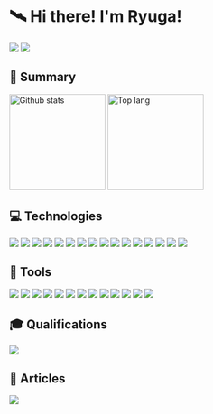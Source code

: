 # 🛰 Hi there! I'm Ryuga!
<p>
  <img src="https://img.shields.io/github/followers/ryuga0719?style=social">
  <a href="https://mobile.twitter.com/toaru_fe_">
    <img src="https://img.shields.io/badge/-Twitter-ccc.svg?logo=Twitter&style=flat">
  </a>
</p>

  
## 🔑 Summary
<p align=left>
  <img alt="Github stats" height="170px" src="https://github-readme-stats.vercel.app/api?username=ryuga0719&count_private=true&show_icons=true&theme=radical" />
  <img alt="Top lang" height="170px" src="https://github-readme-stats.vercel.app/api/top-langs/?username=ryuga0719&langs_count=6&layout=compact&theme=radical" />
</p>

 ## 💻 Technologies
 <p>
  <img src="https://img.shields.io/badge/Javascript-000.svg?logo=javascript&style=flat">
  <img src="https://img.shields.io/badge/TypeScript-000.svg?logo=typescript&style=flat">
  <img src="https://img.shields.io/badge/Python-000?logo=Python&style=flat">
  <img src="https://img.shields.io/badge/HTML5-333.svg?logo=html5&style=flat">
  <img src="https://img.shields.io/badge/CSS3-1572B6.svg?logo=css3&style=flat">
  <img src="https://img.shields.io/badge/Sass-eee.svg?logo=sass&style=flat">
  <img src="https://img.shields.io/badge/EJS-8BA438.svg?logo=ejs&style=flat">
  <img src="https://img.shields.io/badge/PHP-ccc.svg?logo=php&style=flat">
  <img src="https://img.shields.io/badge/Angular-DD0031.svg?logo=Angular&style=flat">
  <img src="https://img.shields.io/badge/Ionic-ccc?logo=ionic&style=flat">
  <img src="https://img.shields.io/badge/Bootstrap-000.svg?logo=bootstrap&style=flat">
  <img src="https://img.shields.io/badge/React-555.svg?logo=react&style=flat">
  <img src="https://img.shields.io/badge/Vite-ccc?logo=vite&style=flat">
  <img src="https://img.shields.io/badge/jQuery-0769AD.svg?logo=jquery&style=flat">
  <img src="https://img.shields.io/badge/MySQL-000.svg?logo=MySQL&style=flat">
  <img src="https://img.shields.io/badge/Netlify-000.svg?logo=netlify&style=flat">
</p>
 
 ## 🔨 Tools
<p>
  <img src="https://img.shields.io/badge/-Photoshop-000.svg?logo=Adobephotoshop&style=flat">
  <img src="https://img.shields.io/badge/-Lightroom-000.svg?logo=Adobelightroom&style=flat">
  <img src="https://img.shields.io/badge/-XD-000.svg?logo=Adobexd&style=flat">
  <img src="https://img.shields.io/badge/-Excel-217346.svg?logo=microsoftexcel&style=flat">
  <img src="https://img.shields.io/badge/-Powerpoint-B7472A.svg?logo=microsoftpowerpoint&style=flat">
  <img src="https://img.shields.io/badge/-PowerAutomate-0066FF.svg?logo=powerautomate&style=flat">
  <img src="https://img.shields.io/badge/-Git-000?logo=git&style=flat">
  <img src="https://img.shields.io/badge/-GitHub-181717?logo=github&style=flat">
  <img src="https://img.shields.io/badge/-GitLab-FCA121?logo=gitlab&style=flat">
  <img src="https://img.shields.io/badge/-Teams-000.svg?logo=microsoftteams&style=flat">
  <img src="https://img.shields.io/badge/-Slack-000.svg?logo=slack&style=flat">
  <img src="https://img.shields.io/badge/-Skype-000.svg?logo=skype&style=flat">
  <img src="https://img.shields.io/badge/-Notion-000.svg?logo=notion&style=flat">
</p>
 
 ## 🎓 Qualifications
 <img src="https://img.shields.io/badge/-HTML5Professional-333.svg?logo=html5&style=flat">
 
 ## 📂 Articles
 <p>
  <a href="https://zenn.dev/toaru_fe">
    <img src="https://img.shields.io/badge/-zenn-ccc.svg?logo=Zenn&style=flat">
  </a>
</p>
